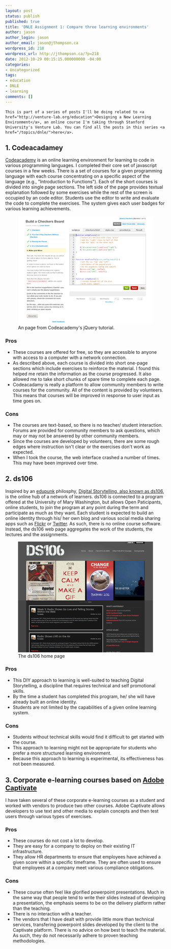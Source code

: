 ```yaml
---
layout: post
status: publish
published: true
title: 'DNLE Assignment 1: Compare three learning environments'
author: jason
author_login: jason
author_email: jason@jthompson.ca
wordpress_id: 218
wordpress_url: http://jthompson.ca/?p=218
date: 2012-10-29 00:15:15.000000000 -04:00
categories:
- Uncategorized
tags:
- education
- DNLE
- learning
comments: []
---
```

<div class="note">
  
    This is part of a series of posts I'll be doing related to <a href="http://venture-lab.org/education">Designing a New Learning Environment</a>, an online course I'm taking through Stanford University's Venture Lab. You can find all the posts in this series <a href="/topics/dnle/">here</a>.
  


</div>

<h2>1. Codeacadamey</h2>

<a href="http://www.codecademy.com/">Codeacademy</a> is an online learning environment for learning to code in various programming languages. I completed their core set of javascript courses in a few weeks. There is a set of courses for a given programming language with each course concentrating on a specific aspect of the language (e.g., "Introduction to Functions"). Each of the short courses is divided into single page sections. The left side of the page provides textual explanation followed by some exercises while the rest of the screen is occupied by an code editor. Students use the editor to write and evaluate the code to complete the exercises. The system gives each user badges for various learning achievements.

<figure> 
<img src="/images/2012/10/Codeacademy.png" alt="codeacademy screenshot" /><figcaption> An page from Codeacademy's jQuery tutorial.</figcaption> </figure>



<h3>Pros</h3>

<ul>
<li>These courses are offered for free, so they are accessible to anyone with access to a computer with a network connection.</li>
<li>As described above, each course is divided into short one-page sections which include exercises to reinforce the material. I found this helped me retain the information as the course progressed. It also allowed me to take short chunks of spare time to complete each page.</li>
<li>Codeacadamy is really a platform to allow community members to write courses for the community. All of the content is provided by volunteers. This means that courses will be improved in response to user input as time goes on.</li>
</ul>

<h3>Cons</h3>

<ul>
<li>The courses are text-based, so there is no teacher/ student interaction. Forums are provided for community members to ask questions, which may or may not be answered by other community members.</li>
<li>Since the courses are developed by volunteers, there are some rough edges where instruction isn't clear or the exercises don't work as expected.</li>
<li>When I took the course, the web interface crashed a number of times. This may have been improved over time.</li>
</ul>

<h2>2. ds106</h2>

Inspired by an <a href="http://bavatuesdays.com/the-glass-bees/">edupunk</a> philosphy, <a href="http://ds106.us">Digital Storytelling, also known as ds106</a>, is the online hub of a network of learners. ds106 is connected to a program offered at the University of Mary Washington, but allows Open Paticipants, online students, to join the program at any point during the term and participate as much as they want. Each student is expected to build an online identity through his/ her own blog and various social media sharing apps such as <a href="http://flickr.com">Flickr</a> or <a href="http://twitter.com">Twitter</a>. As such, there is no online course software. Instead, the ds106 web page aggregates the work of the students, the lectures and the assignments.

<figure> <img src="/images/2012/10/ds106.png" alt="The ds106 home page" /><figcaption> The ds106 home page</figcaption> </figure>



<h3>Pros</h3>

<ul>
<li>This DIY approach to learning is well-suited to teaching Digital Storytelling, a discipline that requires technical and self promotional skills.</li>
<li>By the time a student has completed this program, he/ she will have already built an online identity.</li>
<li>Students are not limited by the capabilities of a given online learning system.</li>
</ul>

<h3>Cons</h3>

<ul>
<li>Students without technical skills would find it difficult to get started with the course.</li>
<li>This approach to learning might not be appropriate for students who prefer a more structured learning environment. </li>
<li>Because this approach to learning is experimental, its effectiveness has not been measured. </li>
</ul>

<h2>3. Corporate e-learning courses based on <a href="http://www.adobe.com/ca/products/captivate.html">Adobe Captivate</a></h2>

I have taken several of these corporate e-learning courses as a student and worked with vendors to produce two other courses. Adobe Captivate allows developers to use text and other media to explain concepts and then test users through various types of exercises.



<h3>Pros</h3>

<ul>
<li>These courses do not cost a lot to develop.</li>
<li>They are easy for a company to deploy on their existing IT infrastructure.</li>
<li>They allow HR departments to ensure that employees have achieved a given score within a specific timeframe. They are often used to ensure that employees at a company meet various compliance obligations.</li>
</ul>

<h3>Cons</h3>

<ul>
<li>These course often feel like glorified powerpoint presentations. Much in the same way that people tend to write their slides instead of developing a presentation, the emphasis seems to be on the delivery platform rather than the teaching.</li>
<li>There is no interaction with a teacher.</li>
<li>The vendors that I have dealt with provide little more than technical services, transfering powerpoint slides developed by the client to the Captivate platform. There is no advice on how best to teach the material. As such, they do not necessarily adhere to proven teaching methodologies.</li>
</ul>
